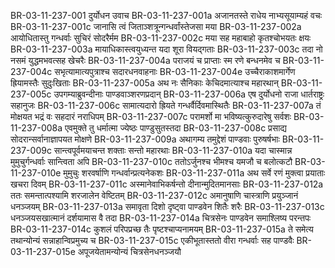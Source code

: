 BR-03-11-237-001	दुर्योधन उवाच
BR-03-11-237-001a	अजानतस्ते राधेय नाभ्यसूयाम्यहं वचः
BR-03-11-237-001c	जानासि त्वं जिताञ्शत्रून्गन्धर्वांस्तेजसा मया
BR-03-11-237-002a	आयोधितास्तु गन्धर्वाः सुचिरं सोदरैर्मम
BR-03-11-237-002c	मया सह महाबाहो कृतश्चोभयतः क्षयः
BR-03-11-237-003a	मायाधिकास्त्वयुध्यन्त यदा शूरा वियद्गताः
BR-03-11-237-003c	तदा नो नसमं युद्धमभवत्सह खेचरैः
BR-03-11-237-004a	पराजयं च प्राप्ताः स्म रणे बन्धनमेव च
BR-03-11-237-004c	सभृत्यामात्यपुत्राश्च सदारधनवाहनाः
BR-03-11-237-004e	उच्चैराकाशमार्गेण ह्रियामस्तैः सुदुःखिताः
BR-03-11-237-005a	अथ नः सैनिकाः केचिदमात्याश्च महारथान्
BR-03-11-237-005c	उपगम्याब्रुवन्दीनाः पाण्डवाञ्शरणप्रदान्
BR-03-11-237-006a	एष दुर्योधनो राजा धार्तराष्ट्रः सहानुजः
BR-03-11-237-006c	सामात्यदारो ह्रियते गन्धर्वैर्दिवमास्थितैः
BR-03-11-237-007a	तं मोक्षयत भद्रं वः सहदारं नराधिपम्
BR-03-11-237-007c	परामर्शो मा भविष्यत्कुरुदारेषु सर्वशः
BR-03-11-237-008a	एवमुक्ते तु धर्मात्मा ज्येष्ठः पाण्डुसुतस्तदा
BR-03-11-237-008c	प्रसाद्य सोदरान्सर्वानाज्ञापयत मोक्षणे
BR-03-11-237-009a	अथागम्य तमुद्देशं पाण्डवाः पुरुषर्षभाः
BR-03-11-237-009c	सान्त्वपूर्वमयाचन्त शक्ताः सन्तो महारथाः
BR-03-11-237-010a	यदा चास्मान्न मुमुचुर्गन्धर्वाः सान्त्विता अपि
BR-03-11-237-010c	ततोऽर्जुनश्च भीमश्च यमजौ च बलोत्कटौ
BR-03-11-237-010e	मुमुचुः शरवर्षाणि गन्धर्वान्प्रत्यनेकशः
BR-03-11-237-011a	अथ सर्वे रणं मुक्त्वा प्रयाताः खचरा दिवम्
BR-03-11-237-011c	अस्मानेवाभिकर्षन्तो दीनान्मुदितमानसाः
BR-03-11-237-012a	ततः समन्तात्पश्यामि शरजालेन वेष्टितम्
BR-03-11-237-012c	अमानुषाणि चास्त्राणि प्रयुञ्जानं धनञ्जयम्
BR-03-11-237-013a	समावृता दिशो दृष्ट्वा पाण्डवेन शितैः शरैः
BR-03-11-237-013c	धनञ्जयसखात्मानं दर्शयामास वै तदा
BR-03-11-237-014a	चित्रसेनः पाण्डवेन समाश्लिष्य परन्तपः
BR-03-11-237-014c	कुशलं परिपप्रच्छ तैः पृष्टश्चाप्यनामयम्
BR-03-11-237-015a	ते समेत्य तथान्योन्यं सन्नाहान्विप्रमुच्य च
BR-03-11-237-015c	एकीभूतास्ततो वीरा गन्धर्वाः सह पाण्डवैः
BR-03-11-237-015e	अपूजयेतामन्योन्यं चित्रसेनधनञ्जयौ
